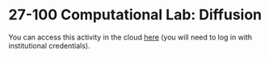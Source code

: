 # 27-100 Computational Lab: Diffusion
You can access this activity in the cloud [here](https://chemcompute.org/jupyterhub_internal/hub/user-redirect/git-pull?repo=https%3A%2F%2Fgithub.com%2Frkurchin%2F27100_diffusion_computational_lab.git&urlpath=tree%2F27100_diffusion_computational_lab.git%2Fdiffusion_computational_lab.ipynb&branch=main) (you will need to log in with institutional credentials).
